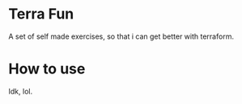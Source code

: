 # Terra Fun

A set of self made exercises, so that i can get better with terraform.

# How to use

Idk, lol.
